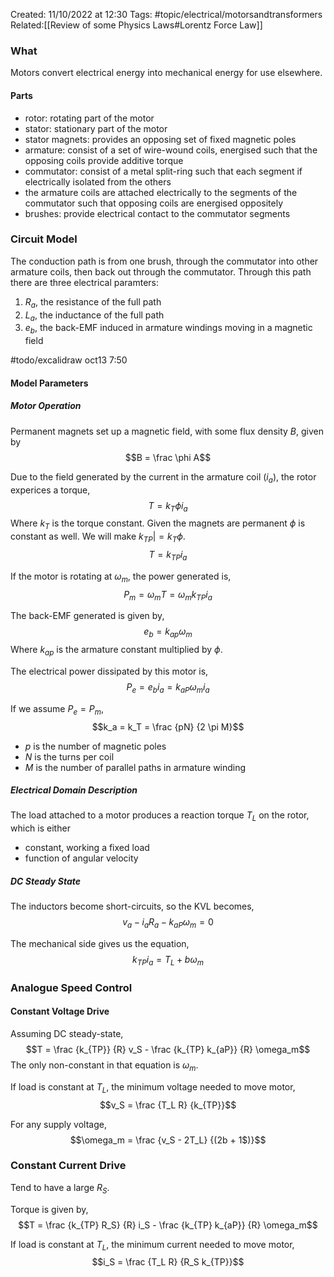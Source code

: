 Created: 11/10/2022 at 12:30
Tags: #topic/electrical/motorsandtransformers 
Related:[[Review of some Physics Laws#Lorentz Force Law]]

### What
Motors convert electrical energy into mechanical energy for use elsewhere.

#### Parts
- rotor: rotating part of the motor
- stator: stationary part of the motor
- stator magnets: provides an opposing set of fixed magnetic poles
- armature: consist of a set of wire-wound coils, energised such that the opposing coils provide additive torque
- commutator: consist of a metal split-ring such that each segment if electrically isolated from the others
- the armature coils are attached electrically to the segments of the commutator such that opposing coils are energised oppositely
- brushes: provide electrical contact to the commutator segments

### Circuit Model
The conduction path is from one brush, through the commutator into other armature coils, then back out through the commutator.
Through this path there are three electrical paramters:
1. $R_a$, the resistance of the full path
2. $L_a$, the inductance of the full path
3. $e_b$, the back-EMF induced in armature windings moving in a magnetic field

#todo/excalidraw oct13 7:50

#### Model Parameters
##### Motor Operation
Permanent magnets set up a magnetic field, with some flux density $B$, given by
$$B = \frac \phi A$$

Due to the field generated by the current in the armature coil ($i_a$), the rotor experices a torque,
$$T = k_T \phi i_a$$
Where $k_T$ is the torque constant. Given the magnets are permanent $\phi$ is constant as well. We will make $k_{TP}| = k_T \phi$.
$$T = k_{TP}i_a$$

If the motor is rotating at $\omega_m$, the power generated is,
$$P_m = \omega_m T = \omega_m k_{TP} i_a$$

The back-EMF generated is given by,
$$e_b = k_{ap} \omega_m$$
Where $k_{ap}$ is the armature constant multiplied by $\phi$.

The electrical power dissipated by this motor is,
$$P_e = e_b i_a = k_{aP}\omega_m i_a$$

If we assume $P_e = P_m$,
$$k_a = k_T = \frac {pN} {2 \pi M}$$
- $p$ is the number of magnetic poles
- $N$ is the turns per coil
- $M$ is the number of parallel paths in armature  winding

##### Electrical Domain Description
The load attached to a motor produces a reaction torque $T_L$ on the rotor, which is either
- constant, working a fixed load
- function of angular velocity

##### DC Steady State
The inductors become short-circuits, so the KVL becomes,
$$v_a - i_a R_a - k_{aP} \omega_m = 0$$

The mechanical side gives us the equation,
$$k_{TP}i_a = T_L + b \omega_m$$

### Analogue Speed Control
#### Constant Voltage Drive
Assuming DC steady-state,
$$T = \frac {k_{TP}} {R} v_S - \frac {k_{TP} k_{aP}} {R} \omega_m$$
The only non-constant in that equation is $\omega_m$.

If load is constant at $T_L$, the minimum voltage needed to move motor,
$$v_S = \frac {T_L R} {k_{TP}}$$

For any supply voltage,
$$\omega_m = \frac {v_S - 2T_L} {(2b + 1$)}$$

### Constant Current Drive
Tend to have a large $R_S$.

Torque is given by,
$$T = \frac {k_{TP} R_S} {R} i_S - \frac {k_{TP} k_{aP}} {R} \omega_m$$

If load is constant at $T_L$, the minimum current needed to move motor,
$$i_S = \frac {T_L R} {R_S k_{TP}}$$
